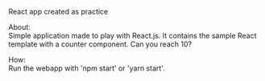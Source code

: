 
React app created as practice

About: <br />
Simple application made to play with React.js.
It contains the sample React template with a counter component.
Can you reach 10?

How: <br />
Run the webapp with 'npm start' or 'yarn start'.

